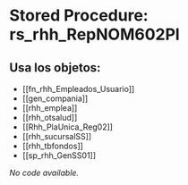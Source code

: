 # Stored Procedure: rs_rhh_RepNOM602Pl

## Usa los objetos:
- [[fn_rhh_Empleados_Usuario]]
- [[gen_compania]]
- [[rhh_emplea]]
- [[rhh_otsalud]]
- [[Rhh_PlaUnica_Reg02]]
- [[rhh_sucursalSS]]
- [[rhh_tbfondos]]
- [[sp_rhh_GenSS01]]

*No code available.*
